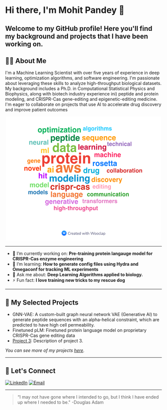 # Hi there, I'm Mohit Pandey 👋

Welcome to my GitHub profile! Here you'll find my background and projects that I have been working on.
---

## 🧑‍💻 About Me
I'm a Machine Learning Scientist with over five years of experience in deep learning, optimization algorithms, and software engineering. I'm passionate about leveraging these skills to analyze high-throughput biological datasets. My background includes a Ph.D. in Computational Statistical Physics and Biophysics, along with biotech industry experience ini)  peptide and protein modeling, and CRISPR-Cas gene-editing and epigenetic-editing medicine. I'm eager to collaborate on projects that use AI to accelerate drug discovery and improve patient outcomes

<center> <img src="Mohit_skills_wordcloud.jpg" width="500" height="400">      </center>


---

- 🔭 I’m currently working on: **Pre-training protein langauge model for CRISPR-Cas enzyme engineering**
- 🌱 I’m learning: **How to generate config files using Hydra and Omegaconf for tracking ML experiments**
- 💬 Ask me about: **Deep Learning Algorithms applied to biology.**
- ⚡ Fun fact: **I love training new tricks to my rescue dog**

---

## 📂 My Selected Projects

- GNN-VAE: A custom-built graph neural network VAE (Generative AI) to generate peptide sequences with an alpha-helical constraint, which are predicted to have high cell permeability.
- Finetuned pLM: Finetuned protein language model on proprietary CRISPR-Cas gene editing data
- [Project 3](https://github.com/mohitpandey92/project3): Description of project 3.

*You can see more of my projects [here](https://github.com/mohitpandey92?tab=repositories).*

---



## 🤝 Let's Connect

[![LinkedIn](https://img.shields.io/badge/LinkedIn-blue?style=flat&logo=linkedin)](https://www.linkedin.com/in/mohit-pandey-1a853367/)
[![Email](https://img.shields.io/badge/Email-red?style=flat&logo=gmail)](mailto:mpandey@bu.edu)

---

> “I may not have gone where I intended to go, but I think I have ended up where I needed to be." -Douglas Adam



